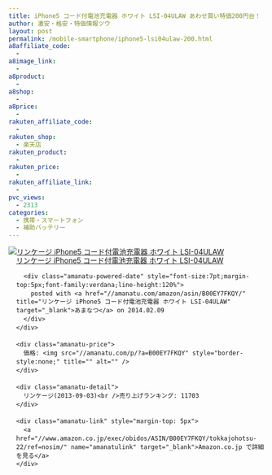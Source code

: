 ```yaml
---
title: iPhone5 コード付電池充電器 ホワイト LSI-04ULAW あわせ買い特価200円台！
author: 激安・格安・特価情報ツウ
layout: post
permalink: /mobile-smartphone/iphone5-lsi04ulaw-200.html
a8affiliate_code:
  -
a8image_link:
  -
a8product:
  -
a8shop:
  -
a8price:
  -
rakuten_affiliate_code:
  -
rakuten_shop:
  - 楽天店
rakuten_product:
  -
rakuten_price:
  -
rakuten_affiliate_link:
  -
pvc_views:
  - 2313
categories:
  - 携帯・スマートフォン
  - 補助バッテリー
---
```

<div class="amanatu-box" style="margin-bottom:0px;">
  <div class="amanatu-image" style="float:left;">
    <a href="//www.amazon.co.jp/exec/obidos/ASIN/B00EY7FKQY/tokkajohotsu-22/ref=nosim/" name="amanatulink" target="_blank"><img src="//i1.wp.com/ecx.images-amazon.com/images/I/41wWfKABQGL._SL160_.jpg?w=546" alt="リンケージ iPhone5 コード付電池充電器 ホワイト LSI-04ULAW" style="border: none;" data-recalc-dims="1" /></a>
  </div>

  <div class="amanatu-info" style="float:left;margin-left:15px;line-height:120%">
    <div class="amanatu-name" style="margin-bottom:10px;line-height:120%">
      <a href="//www.amazon.co.jp/exec/obidos/ASIN/B00EY7FKQY/tokkajohotsu-22/ref=nosim/" name="amanatulink" target="_blank">リンケージ iPhone5 コード付電池充電器 ホワイト LSI-04ULAW</a>

      <div class="amanatu-powered-date" style="font-size:7pt;margin-top:5px;font-family:verdana;line-height:120%">
        posted with <a href="//amanatu.com/amazon/asin/B00EY7FKQY/" title="リンケージ iPhone5 コード付電池充電器 ホワイト LSI-04ULAW" target="_blank">あまなつ</a> on 2014.02.09
      </div>
    </div>

    <div class="amanatu-price">
      価格: <img src="//amanatu.com/p/?a=B00EY7FKQY" style="border-style:none;" title="" alt="" />
    </div>

    <div class="amanatu-detail">
      リンケージ(2013-09-03)<br />売り上げランキング: 11703
    </div>

    <div class="amanatu-link" style="margin-top: 5px">
      <a href="//www.amazon.co.jp/exec/obidos/ASIN/B00EY7FKQY/tokkajohotsu-22/ref=nosim/" name="amanatulink" target="_blank">Amazon.co.jp で詳細を見る</a>
    </div>
  </div>

  <div class="amanatu-footer" style="clear: left">
  </div>
</div>